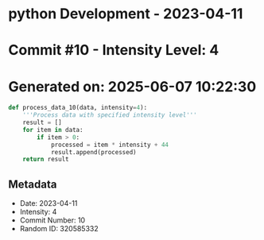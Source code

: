 ﻿# python Development - 2023-04-11
# Commit #10 - Intensity Level: 4
# Generated on: 2025-06-07 10:22:30
```python
def process_data_10(data, intensity=4):
    '''Process data with specified intensity level'''
    result = []
    for item in data:
        if item > 0:
            processed = item * intensity + 44
            result.append(processed)
    return result
```
## Metadata
- Date: 2023-04-11
- Intensity: 4
- Commit Number: 10
- Random ID: 320585332
